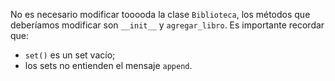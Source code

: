 No es necesario modificar tooooda la clase `Biblioteca`, los métodos que deberíamos modificar son `__init__` y `agregar_libro`. Es importante recordar que:

* `set()` es un set vacío;
* los sets no entienden el mensaje `append`.